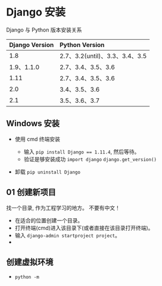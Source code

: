 # Django 安装
Django 与 Python 版本安装关系

| Django Version    | Python Version   |
| :------------- | :------------- |
| 1.8            | 2.7、3.2(until)、3.3、3.4、3.5      |
| 1.9、1.1.0     | 2.7、3.4、3.5、3.6 |
| 1.11           | 2.7、3.4、3.5、3.6 |
| 2.0            | 3.4、3.5、3.6      |
| 2.1            | 3.5、3.6、3.7      |


## Windows 安装
* 使用 cmd 终端安装
    * 输入 `pip install Django == 1.11.4`, 然后等待。
    * 验证是够安装成功 `import django` `django.get_version()`

* 卸载 `pip uninstall Django`


## 01 创建新项目
找一个目录, 作为工程学习的地方。 不要有中文！

* 在适合的位置创建一个目录。
* 打开终端(cmd)进入该目录下(或者直接在该目录打开终端)。
* 输入 `django-admin startproject project`。
*


## 创建虚拟环境

* `python -m `
